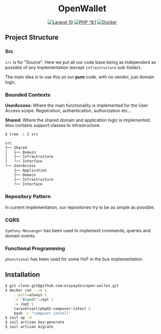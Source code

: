 <h1 align="center">OpenWallet</h1>

<p align="center">
    <a href="https://laravel.com/"><img src="https://img.shields.io/badge/Laravel-10-FF2D20.svg?style=flat-square&logo=laravel" alt="Laravel 10"/></a>
    <a href="https://www.php.net/"><img src="https://img.shields.io/badge/PHP-^8.1-777BB4.svg?style=flat-square&logo=php" alt="PHP ^8.1"/></a>
    <a href="https://www.docker.com/"><img src="https://img.shields.io/badge/docker-3-2496ED.svg?style=flat-square&logo=docker" alt="Docker"/></a>
</p>

## Project Structure

### Src

`src` is for "Source". Here we put all our code base being as independent as possible of any implementation (except `infrastructure` sub-folder).

The main idea is to use this as our **pure** code, with no vendor, just domain logic.

### Bounded Contexts

**UserAccess:** Where the main functionality is implemented for the User Access scope. Registration, authentication, authorization etc...

**Shared:** Where the shared domain and application logic is implemented. Also contains support classes to infrastructure.

```bash
$ tree -L 2 src

src
├── Shared
│   ├── Domain
│   ├── Infrastructure
│   └── Interface
└── UserAccess
    ├── Application
    ├── Domain
    ├── Infrastructure
    └── Interface
```

### Repository Pattern

In current implementation, our repositories try to be as simple as possible.

### CQRS

`Symfony Messenger` has been used to implement commands, queries and domain events.

### Functional Programming

`phunctional` has been used for some HoF in the bus implementation.

## Installation

```bash
$ git clone git@github.com:erayaydin/open-wallet.git
$ docker run --rm \
    --pull=always \
    -v "$(pwd)":/opt \
    -w /opt \
    laravelsail/php82-composer:latest \
    bash -c "composer install"
$ sail up -d
$ sail artisan key:generate
$ sail artisan migrate
```
